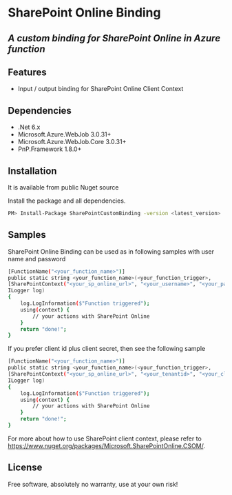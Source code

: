 # SharePoint Online Binding
## _A custom binding for SharePoint Online in Azure function_
## Features

- Input / output binding for SharePoint Online Client Context 
## Dependencies
- .Net 6.x
- Microsoft.Azure.WebJob 3.0.31+
- Microsoft.Azure.WebJob.Core 3.0.31+
- PnP.Framework 1.8.0+

## Installation

It is available from public Nuget source

Install the package and all dependencies.

```sh
PM> Install-Package SharePointCustomBinding -version <latest_version>
```

## Samples

SharePoint Online Binding can be used as in following samples with user name and password

```sh
[FunctionName("<your_function_name>")]
public static string <your_function_name>(<your_function_trigger>,
[SharePointContext("<your_sp_online_url>", "<your_username>", "<your_password>")] ClientContext context,
ILogger log)
{
    log.LogInformation($"Function triggered");
    using(context) {
        // your actions with SharePoint Online 
    }
    return "done!";
}
```

If you prefer client id plus client secret, then see the following sample 

```sh
[FunctionName("<your_function_name>")]
public static string <your_function_name>(<your_function_trigger>,
[SharePointContext("<your_sp_online_url>", "<your_tenantid>", "<your_clientid>", "<your_clientsecret>")] ClientContext context,
ILogger log)
{
    log.LogInformation($"Function triggered");
    using(context) {
        // your actions with SharePoint Online 
    }
    return "done!";
}
```

For more about how to use SharePoint client context, please refer to https://www.nuget.org/packages/Microsoft.SharePointOnline.CSOM/. 

## License

Free software, absolutely no warranty, use at your own risk!
